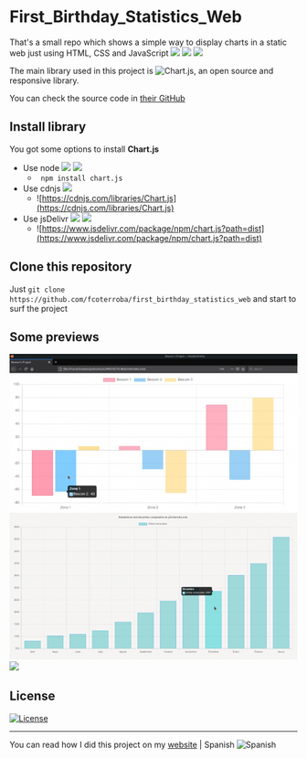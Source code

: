 # First_Birthday_Statistics_Web
That's a small repo which shows a simple way to display charts in a static web just using HTML, CSS and JavaScript ![](https://camo.githubusercontent.com/acf1a9bfba2a53e32b627229b473a4033f906997895dd4b7b855cfbe35e8a387/687474703a2f2f466f7254686542616467652e636f6d2f696d616765732f6261646765732f757365732d68746d6c2e737667) ![](https://camo.githubusercontent.com/dedd870b2a8f03902982ee46daf94c926e81bf7335b6b4341ba322ef03ecb7f1/687474703a2f2f466f7254686542616467652e636f6d2f696d616765732f6261646765732f757365732d6373732e737667) ![](https://camo.githubusercontent.com/4e1ff2f710fff45647e30839d35aa06abaea8d17bc3fc810780974fc31ea6c2c/687474703a2f2f466f7254686542616467652e636f6d2f696d616765732f6261646765732f757365732d6a732e737667)

The main library used in this project is ![Chart.js](https://www.chartjs.org/), an open source and responsive library.

You can check the source code in [their GitHub](https://github.com/chartjs)

## Install library

You got some options to install **Chart.js**
- Use node ![](https://img.shields.io/npm/v/chart.js.svg?style=flat-square&maxAge=600) ![](https://img.shields.io/npm/dm/chart.js.svg?style=flat-square&maxAge=600)
  - ` npm install chart.js`
- Use cdnjs ![](https://img.shields.io/cdnjs/v/Chart.js.svg?style=flat-square&maxAge=600)
  - ![https://cdnjs.com/libraries/Chart.js](https://cdnjs.com/libraries/Chart.js)
- Use jsDelivr ![](https://img.shields.io/npm/v/chart.js.svg?label=jsdelivr&style=flat-square&maxAge=600) ![](https://data.jsdelivr.com/v1/package/npm/chart.js/badge)
  - ![https://www.jsdelivr.com/package/npm/chart.js?path=dist](https://www.jsdelivr.com/package/npm/chart.js?path=dist)

## Clone this repository

Just `git clone https://github.com/fcoterroba/first_birthday_statistics_web` and start to surf the project

## Some previews
![](https://github.com/fcoterroba/first_birthday_statistics_web/blob/main/screenshots/image-768x419.png) ![](https://github.com/fcoterroba/first_birthday_statistics_web/blob/main/screenshots/Captura-de-pantalla_2021-04-01_09-42-20-768x391.png) ![](https://fcoterroba.com/wp-content/uploads/2021/04/Captura-de-pantalla_2021-04-01_10-01-09.png)

## License
[![License](https://img.shields.io/badge/License-Apache%202.0-blue.svg)](https://opensource.org/licenses/Apache-2.0)

---
You can read how I did this project on my [website](https://fcoterroba.com/primer-cumple-web-1-representar-graficos-usando-javascript) | Spanish ![Spanish](https://camo.githubusercontent.com/f7fbda9a34ffc4ce89318d325e6319bd911e0289f96d06899861c5191a527ea7/68747470733a2f2f696d672e736869656c64732e696f2f62616467652f626c6f672d7370616e6973682d6f72616e67652e7376673f636f6c6f72423d453931453633)
